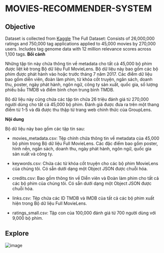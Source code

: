 # MOVIES-RECOMMENDER-SYSTEM

## Objective
Dataset is collected from [Kaggle](https://www.kaggle.com/code/ibtesama/getting-started-with-a-movie-recommendation-system/input)
The Full Dataset: Consists of 26,000,000 ratings and 750,000 tag applications applied to 45,000 movies by 270,000 users. Includes tag genome data with 12 million relevance scores across 1,100 tags.
**Bối cảnh**

Những tập tin này chứa thông tin về metadata cho tất cả 45,000 bộ phim được liệt kê trong Bộ dữ liệu Full MovieLens. Bộ dữ liệu này bao gồm các bộ phim được phát hành vào hoặc trước tháng 7 năm 2017. Các điểm dữ liệu bao gồm diễn viên, đoàn làm phim, từ khóa cốt truyện, ngân sách, doanh thu, poster, ngày phát hành, ngôn ngữ, công ty sản xuất, quốc gia, số lượng phiếu bầu TMDB và điểm bình chọn trung bình TMDB.

Bộ dữ liệu này cũng chứa các tập tin chứa 26 triệu đánh giá từ 270,000 người dùng cho tất cả 45,000 bộ phim. Đánh giá được đưa ra trên một thang điểm từ 1-5 và đã được thu thập từ trang web chính thức của GroupLens.

**Nội dung**

Bộ dữ liệu này bao gồm các tập tin sau:

- movies_metadata.csv: Tệp chính chứa thông tin về metadata của 45,000 bộ phim trong Bộ dữ liệu Full MovieLens. Các đặc điểm bao gồm poster, hình nền, ngân sách, doanh thu, ngày phát hành, ngôn ngữ, quốc gia sản xuất và công ty.

- keywords.csv: Chứa các từ khóa cốt truyện cho các bộ phim MovieLens của chúng tôi. Có sẵn dưới dạng một Object JSON được chuỗi hóa.

- credits.csv: Bao gồm thông tin về Diễn viên và Đoàn làm phim cho tất cả các bộ phim của chúng tôi. Có sẵn dưới dạng một Object JSON được chuỗi hóa.

- links.csv: Tệp chứa các ID TMDB và IMDB của tất cả các bộ phim xuất hiện trong Bộ dữ liệu Full MovieLens.

- ratings_small.csv: Tập con của 100,000 đánh giá từ 700 người dùng với 9,000 bộ phim.


## Explore
![image](https://github.com/user-attachments/assets/c4c29870-d5bd-42a2-a233-5310710c06d6)
